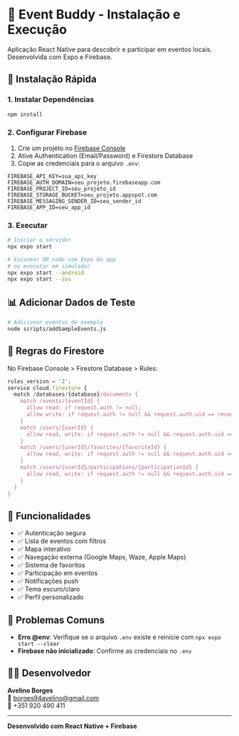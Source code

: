 # 📱 Event Buddy - Instalação e Execução

Aplicação React Native para descobrir e participar em eventos locais. Desenvolvida com Expo e Firebase.

## 🚀 Instalação Rápida

### 1. Instalar Dependências
```bash
npm install
```

### 2. Configurar Firebase
1. Crie um projeto no [Firebase Console](https://console.firebase.google.com/)
2. Ative Authentication (Email/Password) e Firestore Database
3. Copie as credenciais para o arquivo `.env`:

```env
FIREBASE_API_KEY=sua_api_key
FIREBASE_AUTH_DOMAIN=seu_projeto.firebaseapp.com
FIREBASE_PROJECT_ID=seu_projeto_id
FIREBASE_STORAGE_BUCKET=seu_projeto.appspot.com
FIREBASE_MESSAGING_SENDER_ID=seu_sender_id
FIREBASE_APP_ID=seu_app_id
```

### 3. Executar
```bash
# Iniciar o servidor
npx expo start

# Escanear QR code com Expo Go app
# ou executar em simulador
npx expo start --android
npx expo start --ios
```

## 📊 Adicionar Dados de Teste
```bash
# Adicionar eventos de exemplo
node scripts/addSampleEvents.js
```

## 🔧 Regras do Firestore
No Firebase Console > Firestore Database > Rules:

```javascript
rules_version = '2';
service cloud.firestore {
  match /databases/{database}/documents {
    match /events/{eventId} {
      allow read: if request.auth != null;
      allow write: if request.auth != null && request.auth.uid == resource.data.createdBy;
    }
    match /users/{userId} {
      allow read, write: if request.auth != null && request.auth.uid == userId;
    }
    match /users/{userId}/favorites/{favoriteId} {
      allow read, write: if request.auth != null && request.auth.uid == userId;
    }
    match /users/{userId}/participations/{participationId} {
      allow read, write: if request.auth != null && request.auth.uid == userId;
    }
  }
}
```

## 🌟 Funcionalidades
- ✅ Autenticação segura
- ✅ Lista de eventos com filtros
- ✅ Mapa interativo
- ✅ Navegação externa (Google Maps, Waze, Apple Maps)
- ✅ Sistema de favoritos
- ✅ Participação em eventos
- ✅ Notificações push
- ✅ Tema escuro/claro
- ✅ Perfil personalizado

## 🐛 Problemas Comuns
- **Erro @env**: Verifique se o arquivo `.env` existe e reinicie com `npx expo start --clear`
- **Firebase não inicializado**: Confirme as credenciais no `.env`

## 👨‍💻 Desenvolvedor
**Avelino Borges**  
📧 borges94avelino@gmail.com  
📱 +351 920 490 411

---
**Desenvolvido com React Native + Firebase**


